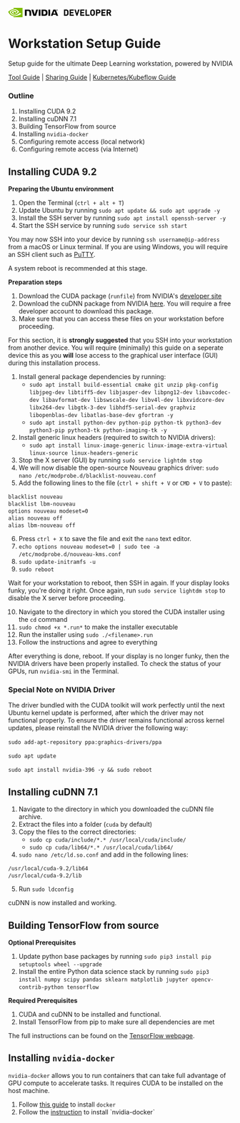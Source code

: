 ![NVIDIA](images/nvidia.png) ![developer](images/developer.png)

# Workstation Setup Guide
Setup guide for the ultimate Deep Learning workstation, powered by NVIDIA

[Tool Guide](nvidia-tools.md) | [Sharing Guide](sharing.md) | [Kubernetes/Kubeflow Guide](kubeflow-setup.md)

### Outline
1. Installing CUDA 9.2
2. Installing cuDNN 7.1
3. Building TensorFlow from source
4. Installing `nvidia-docker`
5. Configuring remote access (local network)
6. Configuring remote access (via Internet)


## Installing CUDA 9.2

**Preparing the Ubuntu environment**

1. Open the Terminal (`ctrl + alt + T`)
2. Update Ubuntu by running `sudo apt update && sudo apt upgrade -y`
3. Install the SSH server by running `sudo apt install openssh-server -y`
4. Start the SSH service by running `sudo service ssh start`

You may now SSH into your device by running `ssh username@ip-address` from a macOS or Linux terminal. If you are using Windows, you will require an SSH client such as [PuTTY](https://www.putty.org/).

A system reboot is recommended at this stage.

**Preparation steps**
1. Download the CUDA package (`runfile`) from NVIDIA's [developer site](https://developer.nvidia.com/cuda-downloads?target_os=Linux)
2. Download the cuDNN package from NVIDIA [here](https://developer.nvidia.com/cudnn). You will require a free developer account to download this package.
3. Make sure that you can access these files on your workstation before proceeding.

For this section, it is **strongly suggested** that you SSH into your workstation from another device. You will require (minimally) this guide on a seperate device this as you **will** lose access to the graphical user interface (GUI) during this installation process. 

1. Install general package dependencies by running:
	- `sudo apt install build-essential cmake git unzip pkg-config libjpeg-dev libtiff5-dev libjasper-dev libpng12-dev libavcodec-dev libavformat-dev libswscale-dev libv4l-dev libxvidcore-dev libx264-dev libgtk-3-dev libhdf5-serial-dev graphviz libopenblas-dev libatlas-base-dev gfortran -y`
	- `sudo apt install python-dev python-pip python-tk python3-dev python3-pip python3-tk python-imaging-tk -y`
2. Install generic linux headers (required to switch to NVIDIA drivers):
	- `sudo apt install linux-image-generic linux-image-extra-virtual linux-source linux-headers-generic`
3. Stop the X server (GUI) by running `sudo service lightdm stop`
4. We will now disable the open-source Nouveau graphics driver: `sudo nano /etc/modprobe.d/blacklist-nouveau.conf`
5. Add the following lines to the file (`ctrl + shift + V` or `CMD + V` to paste):

```
blacklist nouveau
blacklist lbm-nouveau
options nouveau modeset=0
alias nouveau off
alias lbm-nouveau off
```

6. Press `ctrl + X` to save the file and exit the `nano` text editor.
7. `echo options nouveau modeset=0 | sudo tee -a /etc/modprobe.d/nouveau-kms.conf`
8. `sudo update-initramfs -u`
9. `sudo reboot`

Wait for your workstation to reboot, then SSH in again. If your display looks funky, you're doing it right. Once again, run `sudo service lightdm stop` to disable the X server before proceeding.

10. Navigate to the directory in which you stored the CUDA installer using the `cd` command
11. `sudo chmod +x *.run*` to make the installer executable
12. Run the installer using `sudo ./<filename>.run`
13. Follow the instructions and agree to everything

After everything is done, reboot. If your display is no longer funky, then the NVIDIA drivers have been properly installed. To check the status of your GPUs, run `nvidia-smi` in the Terminal.

### Special Note on NVIDIA Driver

The driver bundled with the CUDA toolkit will work perfectly until the next Ubuntu kernel update is performed, after which the driver may not functional properly. To ensure the driver remains functional across kernel updates, please reinstall the NVIDIA driver the following way:

`sudo add-apt-repository ppa:graphics-drivers/ppa`

`sudo apt update`

`sudo apt install nvidia-396 -y && sudo reboot`

## Installing cuDNN 7.1

1. Navigate to the directory in which you downloaded the cuDNN file archive.
2. Extract the files into a folder (`cuda` by default)
3. Copy the files to the correct directories:
	- `sudo cp cuda/include/*.* /usr/local/cuda/include/`
	- `sudo cp cuda/lib64/*.* /usr/local/cuda/lib64/`
4. `sudo nano /etc/ld.so.conf` and add in the following lines:

```
/usr/local/cuda-9.2/lib64
/usr/local/cuda-9.2/lib
```

5. Run `sudo ldconfig`

cuDNN is now installed and working.

## Building TensorFlow from source

**Optional Prerequisites**

1. Update python base packages by running `sudo pip3 install pip setuptools wheel --upgrade`
2. Install the entire Python data science stack by running `sudo pip3 install numpy scipy pandas sklearn matplotlib jupyter opencv-contrib-python tensorflow`

**Required Prerequisites**

1. CUDA and cuDNN to be installed and functional.
2. Install TensorFlow from pip to make sure all dependencies are met

The full instructions can be found on the [TensorFlow webpage](https://www.tensorflow.org/install/install_sources).

## Installing `nvidia-docker`

`nvidia-docker` allows you to run containers that can take full advantage of GPU compute to accelerate tasks. It requires CUDA to be installed on the host machine.

1. Follow [this guide](https://www.digitalocean.com/community/tutorials/how-to-install-and-use-docker-on-ubuntu-16-04) to install `docker`
2. Follow the [instruction](https://github.com/nvidia/nvidia-docker/wiki/Installation-(version-2.0)) to install `nvidia-docker`